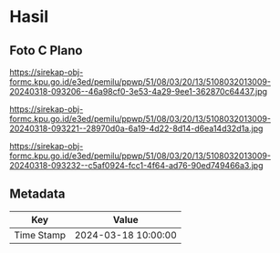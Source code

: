# Hasil

## Foto C Plano

https://sirekap-obj-formc.kpu.go.id/e3ed/pemilu/ppwp/51/08/03/20/13/5108032013009-20240318-093206--46a98cf0-3e53-4a29-9ee1-362870c64437.jpg

https://sirekap-obj-formc.kpu.go.id/e3ed/pemilu/ppwp/51/08/03/20/13/5108032013009-20240318-093221--28970d0a-6a19-4d22-8d14-d6ea14d32d1a.jpg

https://sirekap-obj-formc.kpu.go.id/e3ed/pemilu/ppwp/51/08/03/20/13/5108032013009-20240318-093232--c5af0924-fcc1-4f64-ad76-90ed749466a3.jpg


## Metadata

| Key        | Value               |
| ---------- | ------------------- |
| Time Stamp | 2024-03-18 10:00:00 |



